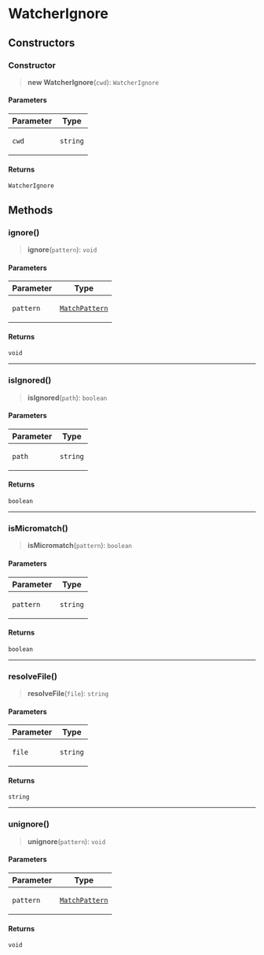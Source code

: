 # WatcherIgnore

## Constructors

### Constructor

> **new WatcherIgnore**(`cwd`): `WatcherIgnore`

#### Parameters

<table>
<thead>
<tr>
<th>Parameter</th>
<th>Type</th>
</tr>
</thead>
<tbody>
<tr>
<td>

`cwd`

</td>
<td>

`string`

</td>
</tr>
</tbody>
</table>

#### Returns

`WatcherIgnore`

## Methods

### ignore()

> **ignore**(`pattern`): `void`

#### Parameters

<table>
<thead>
<tr>
<th>Parameter</th>
<th>Type</th>
</tr>
</thead>
<tbody>
<tr>
<td>

`pattern`

</td>
<td>

[`MatchPattern`](../type-aliases/MatchPattern.md)

</td>
</tr>
</tbody>
</table>

#### Returns

`void`

---

### isIgnored()

> **isIgnored**(`path`): `boolean`

#### Parameters

<table>
<thead>
<tr>
<th>Parameter</th>
<th>Type</th>
</tr>
</thead>
<tbody>
<tr>
<td>

`path`

</td>
<td>

`string`

</td>
</tr>
</tbody>
</table>

#### Returns

`boolean`

---

### isMicromatch()

> **isMicromatch**(`pattern`): `boolean`

#### Parameters

<table>
<thead>
<tr>
<th>Parameter</th>
<th>Type</th>
</tr>
</thead>
<tbody>
<tr>
<td>

`pattern`

</td>
<td>

`string`

</td>
</tr>
</tbody>
</table>

#### Returns

`boolean`

---

### resolveFile()

> **resolveFile**(`file`): `string`

#### Parameters

<table>
<thead>
<tr>
<th>Parameter</th>
<th>Type</th>
</tr>
</thead>
<tbody>
<tr>
<td>

`file`

</td>
<td>

`string`

</td>
</tr>
</tbody>
</table>

#### Returns

`string`

---

### unignore()

> **unignore**(`pattern`): `void`

#### Parameters

<table>
<thead>
<tr>
<th>Parameter</th>
<th>Type</th>
</tr>
</thead>
<tbody>
<tr>
<td>

`pattern`

</td>
<td>

[`MatchPattern`](../type-aliases/MatchPattern.md)

</td>
</tr>
</tbody>
</table>

#### Returns

`void`
